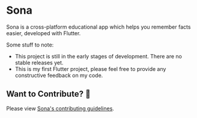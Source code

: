 # Sona

Sona is a cross-platform educational app which helps you remember facts easier, developed with Flutter.

Some stuff to note:
 - This project is still in the early stages of development. There are no stable releases yet.
 - This is my first Flutter project, please feel free to provide any constructive feedback on my code.

## Want to Contribute? 🤝

Please view [Sona's contributing guidelines](CONTRIBUTING.md).

